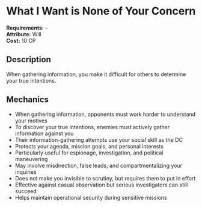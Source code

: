 # What I Want is None of Your Concern

**Requirements:** -  
**Attribute:** Will  
**Cost:** 10 CP  

## Description
When gathering information, you make it difficult for others to determine your true intentions.

## Mechanics
- When gathering information, opponents must work harder to understand your motives
- To discover your true intentions, enemies must actively gather information against you
- Their information-gathering attempts use your social skill as the DC
- Protects your agenda, mission goals, and personal interests
- Particularly useful for espionage, investigation, and political maneuvering
- May involve misdirection, false leads, and compartmentalizing your inquiries
- Does not make you invisible to scrutiny, but requires them to put in effort
- Effective against casual observation but serious investigators can still succeed
- Helps maintain operational security during sensitive missions